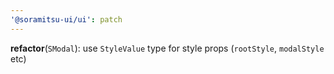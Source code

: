 ```yaml
---
'@soramitsu-ui/ui': patch
---
```


**refactor**(`SModal`): use `StyleValue` type for style props (`rootStyle`, `modalStyle` etc)
